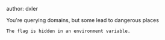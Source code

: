 author: dxler

You're querying domains, but some lead to dangerous places

    The flag is hidden in an environment variable.
